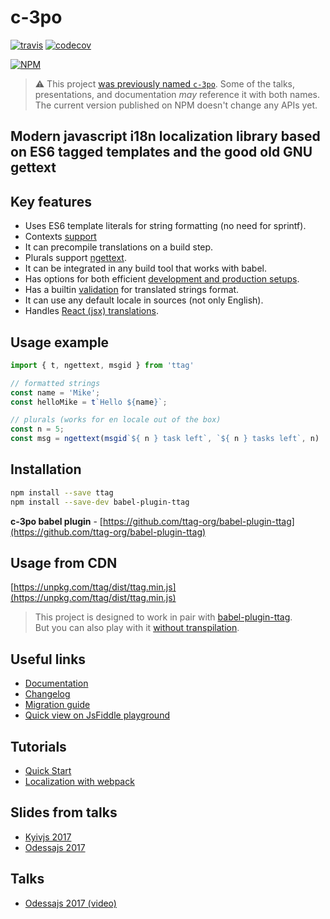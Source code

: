 # c-3po
[![travis](https://api.travis-ci.org/ttag-org/ttag.svg?master)](https://travis-ci.org/ttag-org/ttag) [![codecov](https://codecov.io/gh/ttag-org/ttag/branch/master/graph/badge.svg)](https://codecov.io/gh/ttag-org/ttag)

[![NPM](https://nodei.co/npm/ttag.png?downloads=true)](https://nodei.co/npm/ttag/)

> :warning: This project [was previously named `c-3po`](https://github.com/ttag-org/ttag/issues/105).
> Some of the talks, presentations, and documentation _may_ reference it with both names. The current
> version published on NPM doesn't change any APIs yet.


## Modern javascript i18n localization library based on ES6 tagged templates and the good old GNU gettext

## Key features
* Uses ES6 template literals for string formatting (no need for sprintf).
* Contexts [support](https://c-3po.js.org/contexts.html)
* It can precompile translations on a build step.
* Plurals support [ngettext](https://c-3po.js.org/ngettext.html).
* It can be integrated in any build tool that works with babel.
* Has options for both efficient [development and production setups](https://c-3po.js.org/localization-with-webpack-and-c-3po.html).
* Has a builtin [validation](https://c-3po.js.org/validation.html) for translated strings format.
* It can use any default locale in sources (not only English).
* Handles [React (jsx) translations](jsx-tag-jt.md).

## Usage example
```js
import { t, ngettext, msgid } from 'ttag'

// formatted strings
const name = 'Mike';
const helloMike = t`Hello ${name}`;

// plurals (works for en locale out of the box)
const n = 5;
const msg = ngettext(msgid`${ n } task left`, `${ n } tasks left`, n)
```

## Installation

```bash
npm install --save ttag
npm install --save-dev babel-plugin-ttag
```

**c-3po babel plugin** - [https://github.com/ttag-org/babel-plugin-ttag](https://github.com/ttag-org/babel-plugin-ttag)

## Usage from CDN

[https://unpkg.com/ttag/dist/ttag.min.js](https://unpkg.com/ttag/dist/ttag.min.js)

> This project is designed to work in pair with [babel-plugin-ttag](https://github.com/ttag-org/babel-plugin-ttag).  
> But you can also play with it [without transpilation](https://c-3po.js.org/translations-without-transpile.html).

## Useful links
* [Documentation](https://c-3po.js.org)
* [Changelog](https://c-3po.js.org/CHANGELOG.html)
* [Migration guide](MIGRATION.md)
* [Quick view on JsFiddle playground](https://jsfiddle.net/AlexMost/9wuafbL5/11/)

## Tutorials
* [Quick Start](https://c-3po.js.org/quick-start.html)
* [Localization with webpack](https://c-3po.js.org/localization-with-webpack-and-c-3po.html)

## Slides from talks
* [Kyivjs 2017](https://docs.google.com/presentation/d/1oj6ZaXfIfcClROe-4kOMMjnXFExn1gUfF6D30VyznWs/edit?usp=sharing)
* [Odessajs 2017](https://docs.google.com/presentation/d/1XB82-hTLQxP456Bk8UWJb-tZBsHnUHp4lJzmQorxNgs/edit?usp=sharing)

## Talks
* [Odessajs 2017 (video)](https://www.youtube.com/watch?v=9QjzpfA9LH4)


